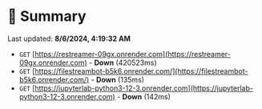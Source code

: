 # 📖 Summary
Last updated: **8/6/2024, 4:19:32 AM**

- `GET` [https://restreamer-09gx.onrender.com](https://restreamer-09gx.onrender.com) - **Down** (420523ms)
- `GET` [https://filestreambot-b5k6.onrender.com/](https://filestreambot-b5k6.onrender.com/) - **Down** (135ms)
- `GET` [https://jupyterlab-python3-12-3.onrender.com](https://jupyterlab-python3-12-3.onrender.com) - **Down** (142ms)
